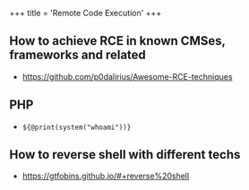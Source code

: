 +++
title = 'Remote Code Execution'
+++


## How to achieve RCE in known CMSes, frameworks and related

- https://github.com/p0dalirius/Awesome-RCE-techniques

## PHP

- `${@print(system("whoami"))}`

## How to reverse shell with different techs

- https://gtfobins.github.io/#+reverse%20shell